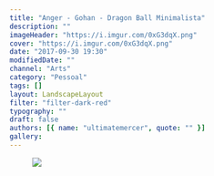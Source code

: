 ```yaml
---
title: "Anger - Gohan - Dragon Ball Minimalista"
description: ""
imageHeader: "https://i.imgur.com/0xG3dqX.png"
cover: "https://i.imgur.com/0xG3dqX.png"
date: "2017-09-30 19:30"
modifiedDate: ""
channel: "Arts"
category: "Pessoal"
tags: []
layout: LandscapeLayout
filter: "filter-dark-red"
typography: ""
draft: false
authors: [{ name: "ultimatemercer", quote: "" }]
gallery:
---
```


<figure>
<img src="https://i.imgur.com/0xG3dqX.png" className="max-w-none mx-auto block"/>
</figure>
